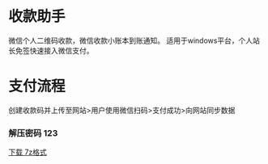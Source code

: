 ﻿# 收款助手
微信个人二维码收款，微信收款小账本到账通知。
适用于windows平台，个人站长免签快速接入微信支付。

# 支付流程
创建收款码并上传至网站>用户使用微信扫码>支付成功>向网站同步数据

### 解压密码 123

[下载 7z格式](https://bigerdog.github.io/xx/%E6%94%B6%E6%AC%BE%E5%8A%A9%E6%89%8B.7z)